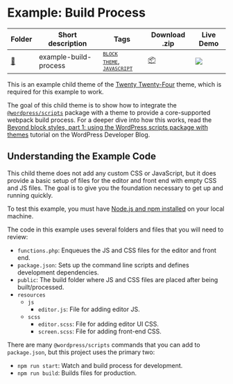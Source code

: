 # Example: Build Process

<!-- Please, do not remove these @TABLE EXAMPLES BEGIN and @TABLE EXAMPLES END comments or modify the table inside. This table is automatically generated from the data at _data/examples.json and _data/tags.json -->
<!-- @TABLE EXAMPLES BEGIN -->
| Folder                                                                                         | Short description     | Tags                                                                                                                                                                                                                       | Download .zip                                                                                                      | Live Demo                                                                                                                                                                                                                                                                                                                                                                                                                                                                                                                                                                                                                                                                                                                                                                                                                |
| ---------------------------------------------------------------------------------------------- | --------------------- | -------------------------------------------------------------------------------------------------------------------------------------------------------------------------------------------------------------------------- | ------------------------------------------------------------------------------------------------------------------ | ------------------------------------------------------------------------------------------------------------------------------------------------------------------------------------------------------------------------------------------------------------------------------------------------------------------------------------------------------------------------------------------------------------------------------------------------------------------------------------------------------------------------------------------------------------------------------------------------------------------------------------------------------------------------------------------------------------------------------------------------------------------------------------------------------------------------ |
| [📁](https://github.com/wptrainingteam/block-theme-examples/tree/master/example-build-process) | example-build-process | <small><code><a href="https://github.com/${REPO_ORIGIN}/wiki/Tags#block-theme">BLOCK THEME</a></code></small>, <small><code><a href="https://github.com/${REPO_ORIGIN}/wiki/Tags#javascript">JAVASCRIPT</a></code></small> | [📦](https://raw.githubusercontent.com/wptrainingteam/block-theme-examples/master/_zips/example-build-process.zip) | [![](https://raw.githubusercontent.com/wptrainingteam/block-theme-examples/master/_assets/icon-wp.svg)](https://playground.wordpress.net/#{%22$schema%22:%22https://playground.wordpress.net/blueprint-schema.json%22,%22landingPage%22:%22/wp-admin/themes.php%22,%22preferredVersions%22:{%22php%22:%228.0%22,%22wp%22:%22latest%22},%22steps%22:[{%22step%22:%22installTheme%22,%22themeZipFile%22:{%22resource%22:%22wordpress.org/themes%22,%22slug%22:%22twentytwentyfour%22}},{%22step%22:%22installTheme%22,%22themeZipFile%22:{%22resource%22:%22url%22,%22url%22:%22https://raw.githubusercontent.com/wptrainingteam/block-theme-examples/master/_zips/example-build-process.zip%22},%22options%22:{%22activate%22:true}},{%22step%22:%22login%22,%22username%22:%22admin%22,%22password%22:%22password%22}]}) |
<!-- @TABLE EXAMPLES END -->

This is an example child theme of the [Twenty Twenty-Four](https://wordpress.org/themes/twentytwentyfour/) theme, which is required for this example to work.

The goal of this child theme is to show how to integrate the [`@wordpress/scripts`](https://developer.wordpress.org/block-editor/reference-guides/packages/packages-scripts/) package with a theme to provide a core-supported webpack build process. For a deeper dive into how this works, read the [Beyond block styles, part 1: using the WordPress scripts package with themes](https://developer.wordpress.org/news/2023/07/beyond-block-styles-part-1-using-the-wordpress-scripts-package-with-themes/) tutorial on the WordPress Developer Blog.

## Understanding the Example Code

This child theme does not add any custom CSS or JavaScript, but it does provide a basic setup of files for the editor and front end with empty CSS and JS files. The goal is to give you the foundation necessary to get up and running quickly.

To test this example, you must have [Node.js and npm installed](https://docs.npmjs.com/downloading-and-installing-node-js-and-npm) on your local machine.

The code in this example uses several folders and files that you will need to review:

- `functions.php`: Enqueues the JS and CSS files for the editor and front end.
- `package.json`: Sets up the command line scripts and defines development dependencies.
- `public`: The build folder where JS and CSS files are placed after being built/processed.
- `resources`
	- `js`
		- `editor.js`: File for adding editor JS.
	- `scss`
		- `editor.scss`: File for adding editor UI CSS.
		- `screen.scss`: File for adding front-end CSS.

There are many `@wordpress/scripts` commands that you can add to `package.json`, but this project uses the primary two:

- `npm run start`: Watch and build process for development.
- `npm run build`: Builds files for production.

